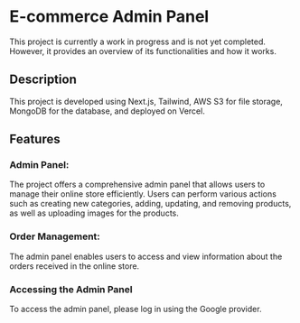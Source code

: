 # E-commerce Admin Panel
This project is currently a work in progress and is not yet completed. However, it provides an overview of its functionalities and how it works.

## Description
This project is developed using Next.js, Tailwind, AWS S3 for file storage, MongoDB for the database, and deployed on Vercel.

## Features
### Admin Panel:
The project offers a comprehensive admin panel that allows users to manage their online store efficiently. Users can perform various actions such as creating new categories, adding, updating, and removing products, as well as uploading images for the products.

### Order Management:
The admin panel enables users to access and view information about the orders received in the online store.

### Accessing the Admin Panel
To access the admin panel, please log in using the Google provider.

